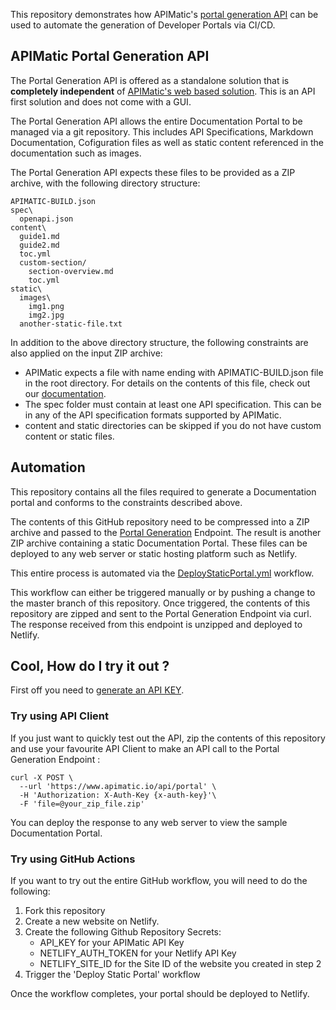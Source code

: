 This repository demonstrates how APIMatic's [portal generation API](https://portal-api-docs.apimatic.io/#/http/generating-api-portal/build-file-reference) can be used to automate the generation of Developer Portals via CI/CD.

## APIMatic Portal Generation API   
  
The Portal Generation API is offered as a standalone solution that is **completely independent** of [APIMatic's web based solution](https://www.apimatic.io/). This is an API first solution and does not come with a GUI.

The Portal Generation API allows the entire Documentation Portal to be managed via a git repository. This includes API Specifications, Markdown Documentation, Cofiguration files as well as static content referenced in the documentation such as images. 

The Portal Generation API expects these files to be provided as a ZIP archive, with the following directory structure:

```
APIMATIC-BUILD.json
spec\
  openapi.json
content\
  guide1.md
  guide2.md
  toc.yml
  custom-section/
    section-overview.md
    toc.yml
static\
  images\
    img1.png
    img2.jpg
  another-static-file.txt
```
In addition to the above directory structure, the following constraints are also applied on the input ZIP archive:
- APIMatic expects a file with name ending with APIMATIC-BUILD.json file in the root directory. For details on the contents of this file, check out our [documentation](https://portal-api-docs.apimatic.io/#/http/generating-api-portal/build-file). 
- The spec folder must contain at least one API specification. This can be in any of the API specification formats supported by APIMatic.
- content and static directories can be skipped if you do not have custom content or static files.

## Automation

This repository contains all the files required to generate a Documentation portal and conforms to the constraints described above.

The contents of this GitHub repository need to be compressed into a ZIP archive and passed to the [Portal Generation](https://portal-api-docs.apimatic.io/#/http/api-endpoints/portal/generate-using-file) Endpoint.
The result is another ZIP archive containing a static Documentation Portal. These files can be deployed to any web server or static hosting platform such as Netlify.

This entire process is automated via the [DeployStaticPortal.yml](https://github.com/apimatic/static-portal-workflow/blob/master/.github/workflows/DeployStaticPortal.yml) workflow.

This workflow can either be triggered manually or
by pushing a change to the master branch of this repository. 
Once triggered, the contents of this repository are zipped and sent to the Portal Generation Endpoint via curl. The response received from this endpoint is unzipped and deployed to Netlify.


## Cool, How do I try it out ?

First off you need to [generate an API KEY](https://portal-api-docs.apimatic.io/#/http/generating-api-portal/auth-keys).

### Try using API Client  
  
  
If you just want to quickly test out the API, zip the contents of this repository and use your favourite API Client to make an API call to the Portal Generation Endpoint :

```
curl -X POST \
  --url 'https://www.apimatic.io/api/portal' \
  -H 'Authorization: X-Auth-Key {x-auth-key}'\
  -F 'file=@your_zip_file.zip'
```

You can deploy the response to any web server to view the sample Documentation Portal.

### Try using GitHub Actions

  
If you want to try out the entire GitHub workflow, you will need to do the following:
1. Fork this repository  
2. Create a new website on Netlify.
3. Create the following Github Repository Secrets:  
    - API_KEY for your APIMatic API Key
    - NETLIFY_AUTH_TOKEN for your Netlify API Key
    - NETLIFY_SITE_ID for the Site ID of the website you created in step 2 
4. Trigger the 'Deploy Static Portal' workflow

Once the workflow completes, your portal should be deployed to Netlify.



